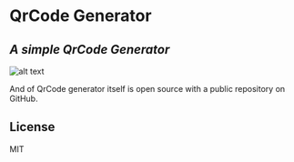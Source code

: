 # QrCode Generator

## _A simple QrCode Generator_

![alt text](https://github.com/Nassim-sadi/QrCode-generator/blob/master/site_img.png?raw=true)

And of QrCode generator itself is open source with a public repository
on GitHub.

## License

MIT
